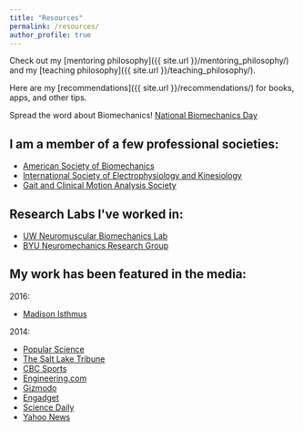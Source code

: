 ```yaml
---
title: "Resources"
permalink: /resources/
author_profile: true
---
```


Check out my [mentoring philosophy]({{ site.url }}/mentoring_philosophy/) and my [teaching philosophy]({{ site.url }}/teaching_philosophy/).

Here are my [recommendations]({{ site.url }}/recommendations/) for books, apps, and other tips.

Spread the word about Biomechanics! [National Biomechanics Day](http://nationalbiomechanicsday.asbweb.org)

## I am a member of a few professional societies:
- [American Society of Biomechanics](http://www.asbweb.org)
- [International Society of Electrophysiology and Kinesiology](http://www.isek.org)
- [Gait and Clinical Motion Analysis Society](http://www.gcmas.org)

## Research Labs I've worked in:
- [UW Neuromuscular Biomechanics Lab](http://uwnmbl.engr.wisc.edu)
- [BYU Neuromechanics Research Group](http://neuromechanics.byu.edu)

## My work has been featured in the media:
2016:
- [Madison Isthmus](http://isthmus.com/news/cover-story/uw-lab-proves-head-injuries-are-not-a-life-sentence/)

2014:
- [Popular Science](https://www.popsci.com/article/technology/smart-ice-skate-measures-force-intense-triple-axels)
- [The Salt Lake Tribune](http://archive.sltrib.com/article.php?id=57563492&itype=CMSID)
- [CBC Sports](http://www.cbc.ca/sports/olympics/figureskating/figure-skating-researchers-develop-smart-blade-to-measure-impact-1.2807879)
- [Engineering.com](https://www.engineering.com/DesignerEdge/DesignerEdgeArticles/ArticleID/8751/Measuring-on-Ice-Researchers-Create-Smart-Ice-Skating-Blade.aspx)
- [Gizmodo](https://gizmodo.com/sensors-show-figure-skaters-absorb-8x-their-own-body-we-1526842854)
- [Engadget](https://www.engadget.com/2014/10/22/smart-skates-figure-skating/)
- [Science Daily](https://www.sciencedaily.com/releases/2014/10/141020212518.htm)
- [Yahoo News](https://www.yahoo.com/news/smart-blade-shows-figure-skaters-save-joints-153105644.html)